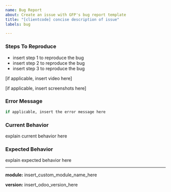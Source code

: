 ```yaml
---
name: Bug Report
about: Create an issue with GFP's bug report template
title: "[clientcode] concise description of issue"
labels: bug

---
```


### Steps To Reproduce
- insert step 1 to reproduce the bug
- insert step 2 to reproduce the bug
- insert step 3 to reproduce the bug

[if applicable, insert video here]

[if applicable, insert screenshots here]

### Error Message
```sh
if applicable, insert the error message here
```

### Current Behavior
explain current behavior here

### Expected Behavior
explain expected behavior here

---

**module:** insert_custom_module_name_here

**version:** insert_odoo_version_here
